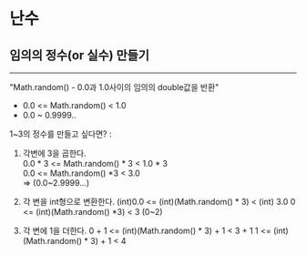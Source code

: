난수
=========================


임의의 정수(or 실수) 만들기
---------
*****
"Math.random() - 0.0과 1.0사이의 임의의 double값을 반환"

- 0.0 <= Math.random() < 1.0
- 0.0 ~ 0.9999..

1~3의 정수를 만들고 싶다면?
: 

1. 각변에 3을 곱한다.  
    0.0 * 3 <= Math.random() * 3 < 1.0 * 3  
    0.0 <= Math.random() *3 < 3.0  
    => (0.0~2.9999...)  
  
2. 각 변을 int형으로 변환한다.
    (int)0.0 <= (int)(Math.random() * 3) < (int) 3.0
    0 <= (int)(Math.random() *3) < 3 (0~2)

3. 각 변에 1을 더한다.
    0 + 1 <= (int)(Math.random() * 3) + 1 < 3 + 1
    1 <= (int)(Math.random() * 3) + 1 < 4